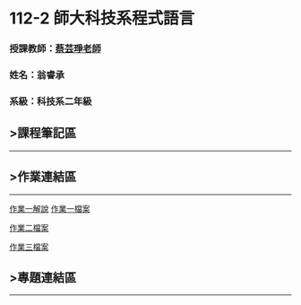 # 112-2 師大科技系程式語言

### 授課教師：[蔡芸琤老師](https://github.com/pecu)

### 姓名：翁睿承

### 系級：科技系二年級

## >課程筆記區
***
## >作業連結區
***
[作業一解說](https://youtu.be/MxVM98TKtHE) [作業一檔案](https://github.com/SLXSH57/SLXSH57/blob/main/%E4%BD%9C%E6%A5%AD%E4%B8%80.ipynb)

[作業二檔案](https://github.com/SLXSH57/SLXSH57/blob/main/%E4%BD%9C%E6%A5%AD%E4%BA%8C.ipynb) 

[作業三檔案](https://github.com/SLXSH57/SLXSH57/blob/main/%E4%BD%9C%E6%A5%AD%E4%B8%89.ipynb)
## >專題連結區
***
